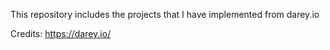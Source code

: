  This repository includes the projects that I have implemented from darey.io

Credits: https://darey.io/

